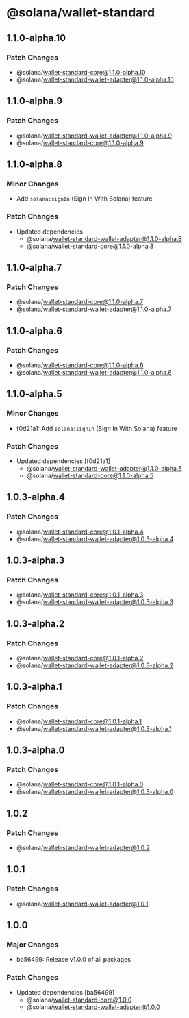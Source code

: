 # @solana/wallet-standard

## 1.1.0-alpha.10

### Patch Changes

-   @solana/wallet-standard-core@1.1.0-alpha.10
-   @solana/wallet-standard-wallet-adapter@1.1.0-alpha.10

## 1.1.0-alpha.9

### Patch Changes

-   @solana/wallet-standard-wallet-adapter@1.1.0-alpha.9
-   @solana/wallet-standard-core@1.1.0-alpha.9

## 1.1.0-alpha.8

### Minor Changes

-   Add `solana:signIn` (Sign In With Solana) feature

### Patch Changes

-   Updated dependencies
    -   @solana/wallet-standard-wallet-adapter@1.1.0-alpha.8
    -   @solana/wallet-standard-core@1.1.0-alpha.8

## 1.1.0-alpha.7

### Patch Changes

-   @solana/wallet-standard-core@1.1.0-alpha.7
-   @solana/wallet-standard-wallet-adapter@1.1.0-alpha.7

## 1.1.0-alpha.6

### Patch Changes

-   @solana/wallet-standard-core@1.1.0-alpha.6
-   @solana/wallet-standard-wallet-adapter@1.1.0-alpha.6

## 1.1.0-alpha.5

### Minor Changes

-   f0d21a1: Add `solana:signIn` (Sign In With Solana) feature

### Patch Changes

-   Updated dependencies [f0d21a1]
    -   @solana/wallet-standard-wallet-adapter@1.1.0-alpha.5
    -   @solana/wallet-standard-core@1.1.0-alpha.5

## 1.0.3-alpha.4

### Patch Changes

-   @solana/wallet-standard-core@1.0.1-alpha.4
-   @solana/wallet-standard-wallet-adapter@1.0.3-alpha.4

## 1.0.3-alpha.3

### Patch Changes

-   @solana/wallet-standard-core@1.0.1-alpha.3
-   @solana/wallet-standard-wallet-adapter@1.0.3-alpha.3

## 1.0.3-alpha.2

### Patch Changes

-   @solana/wallet-standard-core@1.0.1-alpha.2
-   @solana/wallet-standard-wallet-adapter@1.0.3-alpha.2

## 1.0.3-alpha.1

### Patch Changes

-   @solana/wallet-standard-core@1.0.1-alpha.1
-   @solana/wallet-standard-wallet-adapter@1.0.3-alpha.1

## 1.0.3-alpha.0

### Patch Changes

-   @solana/wallet-standard-core@1.0.1-alpha.0
-   @solana/wallet-standard-wallet-adapter@1.0.3-alpha.0

## 1.0.2

### Patch Changes

-   @solana/wallet-standard-wallet-adapter@1.0.2

## 1.0.1

### Patch Changes

-   @solana/wallet-standard-wallet-adapter@1.0.1

## 1.0.0

### Major Changes

-   ba56499: Release v1.0.0 of all packages

### Patch Changes

-   Updated dependencies [ba56499]
    -   @solana/wallet-standard-core@1.0.0
    -   @solana/wallet-standard-wallet-adapter@1.0.0
